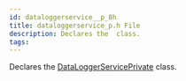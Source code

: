 ```yaml
---
id: dataloggerservice__p_8h
title: dataloggerservice_p.h File
description: Declares the  class.
tags:
---
```

Declares the <a href="classDataLoggerServicePrivate">DataLoggerServicePrivate</a> class.
